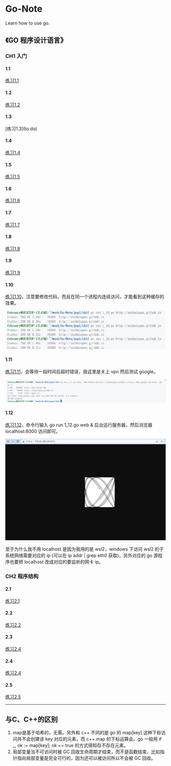 # Go-Note
Learn how to use go.

## 《GO 程序设计语言》

### CH1 入门

#### 1.1

[练习1.1](./src/gopl/ch1/1_1.go)

#### 1.2

[练习1.2](./src/gopl/ch1/1_2.go)

#### 1.3

[练习1.3](to do)

#### 1.4

[练习1.4](./src/gopl/ch1/1_4.go)

#### 1.5

[练习1.5](./src/gopl/ch1/1_5.go)

#### 1.6

[练习1.6](./src/gopl/ch1/1_6.go)

#### 1.7

[练习1.7](./src/gopl/ch1/1_7.go)

#### 1.8

[练习1.8](./src/gopl/ch1/1_8.go)

#### 1.9

[练习1.9](./src/gopl/ch1/1_9.go)

#### 1.10

[练习1.10](./src/gopl/ch1/1_10.go)，注意要修改代码，而且在同一个进程内连续访问，才能看到这种缓存的效果。

![IMG](./image/gopl/1_10.png)

#### 1.11

[练习1.11](./src/gopl/ch1/1_11.go)，会等待一段时间后超时错误，我这里是关上 vpn 然后测试 google。

![IMG](./image/gopl/1_11.png)

#### 1.12

[练习1.12](./src/gopl/ch1/1_12.go)，命令行输入 go run 1_12.go web & 后台运行服务器，然后浏览器 localhost:8000 访问即可。

![IMG](./image/gopl/1_12.png)

至于为什么我不用 localhost 是因为我用的是 wsl2，windows 下访问 wsl2 的子系统网络需要对应的 ip (可以在 ip addr | grep eth0 获取)，另外对应的 go 源程序也要把 localhost 改成对应的要监听的网卡 ip。

### CH2 程序结构

#### 2.1

[练习2.1](./src/gopl/ch2/2_1/main.go)

#### 2.2

[练习2.2](./gopl/ch2/2_1)

#### 2.3

[练习2.4](./gopl/ch2/2_1)

#### 2.4

[练习2.4](./gopl/ch2/2_1)

#### 2.5

[练习2.5](./gopl/ch2/2_1)

---

## 与C、C++的区别

1. map是基于哈希的，无需。另外和 c++ 不同的是 go 的 map\[key\] 这种下标访问并不会创建该 key 对应的元素，而 c++ map 的下标运算会。go 一般用 if _, ok := map\[key\]; ok == true 的方式得知存不存在元素。
2. 局部变量当不可访问时被 GC 回收生命周期才结束，而不是函数结束，比如指针指向局部变量是完全可行的，因为还可以被访问所以不会被 GC 回收。
